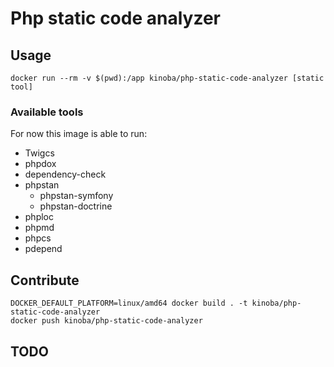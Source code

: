 # Php static code analyzer

## Usage

```
docker run --rm -v $(pwd):/app kinoba/php-static-code-analyzer [static tool]
```

### Available tools

For now this image is able to run:

- Twigcs
- phpdox
- dependency-check
- phpstan
  - phpstan-symfony
  - phpstan-doctrine
- phploc
- phpmd
- phpcs
- pdepend

## Contribute

```
DOCKER_DEFAULT_PLATFORM=linux/amd64 docker build . -t kinoba/php-static-code-analyzer
docker push kinoba/php-static-code-analyzer
```

## TODO

